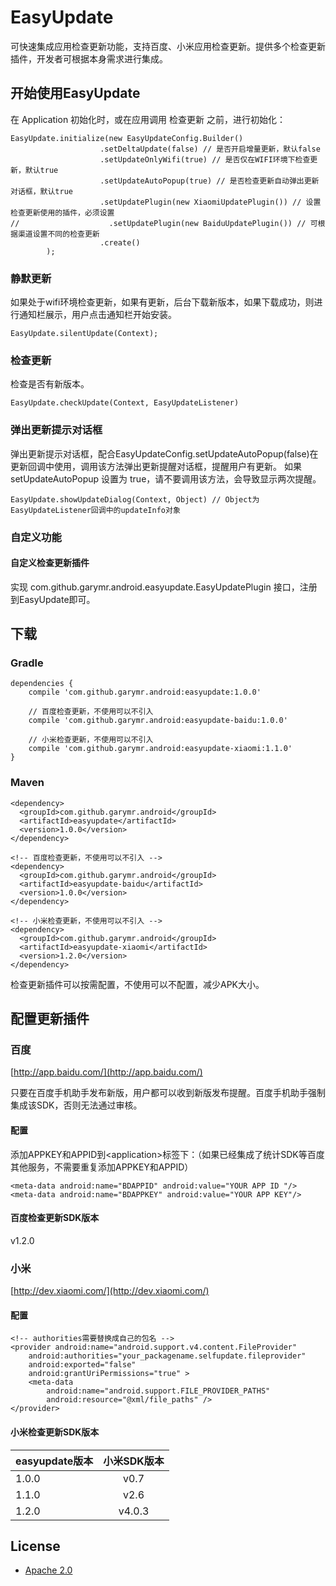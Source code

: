 # EasyUpdate
可快速集成应用检查更新功能，支持百度、小米应用检查更新。提供多个检查更新插件，开发者可根据本身需求进行集成。

## 开始使用EasyUpdate

在 Application 初始化时，或在应用调用 检查更新 之前，进行初始化：

```
EasyUpdate.initialize(new EasyUpdateConfig.Builder()
                    .setDeltaUpdate(false) // 是否开启增量更新，默认false
                    .setUpdateOnlyWifi(true) // 是否仅在WIFI环境下检查更新，默认true
                    .setUpdateAutoPopup(true) // 是否检查更新自动弹出更新对话框，默认true
                    .setUpdatePlugin(new XiaomiUpdatePlugin()) // 设置检查更新使用的插件，必须设置
//                    .setUpdatePlugin(new BaiduUpdatePlugin()) // 可根据渠道设置不同的检查更新
                    .create()
        );

```

### 静默更新
如果处于wifi环境检查更新，如果有更新，后台下载新版本，如果下载成功，则进行通知栏展示，用户点击通知栏开始安装。

```
EasyUpdate.silentUpdate(Context);
```

### 检查更新
检查是否有新版本。

```
EasyUpdate.checkUpdate(Context, EasyUpdateListener)
```

### 弹出更新提示对话框
弹出更新提示对话框，配合EasyUpdateConfig.setUpdateAutoPopup(false)在更新回调中使用，调用该方法弹出更新提醒对话框，提醒用户有更新。
如果 setUpdateAutoPopup 设置为 true，请不要调用该方法，会导致显示两次提醒。

```
EasyUpdate.showUpdateDialog(Context, Object) // Object为EasyUpdateListener回调中的updateInfo对象
```

### 自定义功能
#### 自定义检查更新插件
实现 com.github.garymr.android.easyupdate.EasyUpdatePlugin 接口，注册到EasyUpdate即可。

## 下载

### Gradle

```
dependencies {
	compile 'com.github.garymr.android:easyupdate:1.0.0'

    // 百度检查更新，不使用可以不引入
	compile 'com.github.garymr.android:easyupdate-baidu:1.0.0'

	// 小米检查更新，不使用可以不引入
    compile 'com.github.garymr.android:easyupdate-xiaomi:1.1.0'
}
```

### Maven

```
<dependency>
  <groupId>com.github.garymr.android</groupId>
  <artifactId>easyupdate</artifactId>
  <version>1.0.0</version>
</dependency>

<!-- 百度检查更新，不使用可以不引入 -->
<dependency>
  <groupId>com.github.garymr.android</groupId>
  <artifactId>easyupdate-baidu</artifactId>
  <version>1.0.0</version>
</dependency>

<!-- 小米检查更新，不使用可以不引入 -->
<dependency>
  <groupId>com.github.garymr.android</groupId>
  <artifactId>easyupdate-xiaomi</artifactId>
  <version>1.2.0</version>
</dependency>
```

检查更新插件可以按需配置，不使用可以不配置，减少APK大小。

## 配置更新插件

### 百度
[http://app.baidu.com/](http://app.baidu.com/)

只要在百度手机助手发布新版，用户都可以收到新版发布提醒。百度手机助手强制集成该SDK，否则无法通过审核。

#### 配置
添加APPKEY和APPID到&lt;application&gt;标签下：（如果已经集成了统计SDK等百度其他服务，不需要重复添加APPKEY和APPID）

```
<meta-data android:name="BDAPPID" android:value="YOUR APP ID "/>
<meta-data android:name="BDAPPKEY" android:value="YOUR APP KEY"/>
```
#### 百度检查更新SDK版本

v1.2.0

### 小米
[http://dev.xiaomi.com/](http://dev.xiaomi.com/)

#### 配置

```
<!-- authorities需要替换成自己的包名 -->
<provider android:name="android.support.v4.content.FileProvider"
    android:authorities="your_packagename.selfupdate.fileprovider"
    android:exported="false"
    android:grantUriPermissions="true" >
    <meta-data
        android:name="android.support.FILE_PROVIDER_PATHS"
        android:resource="@xml/file_paths" />
</provider>
```


#### 小米检查更新SDK版本

| easyupdate版本 | 小米SDK版本 |
| ------------- |:---------:|
| 1.0.0         | v0.7      |
| 1.1.0         | v2.6      |
| 1.2.0         | v4.0.3      |

## License
* [Apache 2.0](http://www.apache.org/licenses/LICENSE-2.0.html)